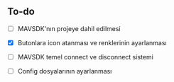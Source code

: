 ## To-do

- [ ] MAVSDK'nın projeye dahil edilmesi
- [x] Butonlara icon atanması ve renklerinin ayarlanması
- [ ] MAVSDK temel connect ve disconnect sistemi
- [ ] Config dosyalarının ayarlanması
  
